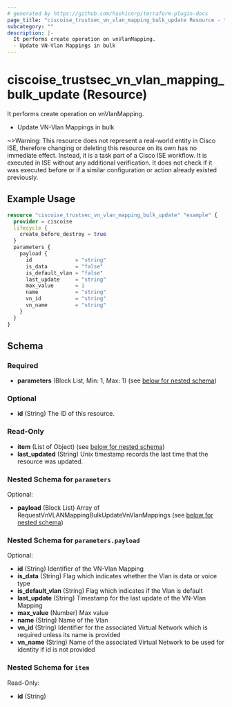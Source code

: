 ```yaml
---
# generated by https://github.com/hashicorp/terraform-plugin-docs
page_title: "ciscoise_trustsec_vn_vlan_mapping_bulk_update Resource - terraform-provider-ciscoise"
subcategory: ""
description: |-
  It performs create operation on vnVlanMapping.
  - Update VN-Vlan Mappings in bulk
---
```


# ciscoise_trustsec_vn_vlan_mapping_bulk_update (Resource)

It performs create operation on vnVlanMapping.
- Update VN-Vlan Mappings in bulk

~>Warning: This resource does not represent a real-world entity in Cisco ISE, therefore changing or deleting this resource on its own has no immediate effect. Instead, it is a task part of a Cisco ISE workflow. It is executed in ISE without any additional verification. It does not check if it was executed before or if a similar configuration or action already existed previously.

## Example Usage

```terraform
resource "ciscoise_trustsec_vn_vlan_mapping_bulk_update" "example" {
  provider = ciscoise
  lifecycle {
    create_before_destroy = true
  }
  parameters {
    payload {
      id              = "string"
      is_data         = "false"
      is_default_vlan = "false"
      last_update     = "string"
      max_value       = 1
      name            = "string"
      vn_id           = "string"
      vn_name         = "string"
    }
  }
}
```

<!-- schema generated by tfplugindocs -->
## Schema

### Required

- **parameters** (Block List, Min: 1, Max: 1) (see [below for nested schema](#nestedblock--parameters))

### Optional

- **id** (String) The ID of this resource.

### Read-Only

- **item** (List of Object) (see [below for nested schema](#nestedatt--item))
- **last_updated** (String) Unix timestamp records the last time that the resource was updated.

<a id="nestedblock--parameters"></a>
### Nested Schema for `parameters`

Optional:

- **payload** (Block List) Array of RequestVnVLANMappingBulkUpdateVnVlanMappings (see [below for nested schema](#nestedblock--parameters--payload))

<a id="nestedblock--parameters--payload"></a>
### Nested Schema for `parameters.payload`

Optional:

- **id** (String) Identifier of the VN-Vlan Mapping
- **is_data** (String) Flag which indicates whether the Vlan is data or voice type
- **is_default_vlan** (String) Flag which indicates if the Vlan is default
- **last_update** (String) Timestamp for the last update of the VN-Vlan Mapping
- **max_value** (Number) Max value
- **name** (String) Name of the Vlan
- **vn_id** (String) Identifier for the associated Virtual Network which is required unless its name is provided
- **vn_name** (String) Name of the associated Virtual Network to be used for identity if id is not provided



<a id="nestedatt--item"></a>
### Nested Schema for `item`

Read-Only:

- **id** (String)


